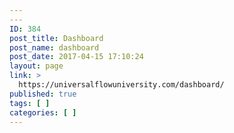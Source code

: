 ```yaml
---
---
ID: 384
post_title: Dashboard
post_name: dashboard
post_date: 2017-04-15 17:10:24
layout: page
link: >
  https://universalflowuniversity.com/dashboard/
published: true
tags: [ ]
categories: [ ]
---
```

